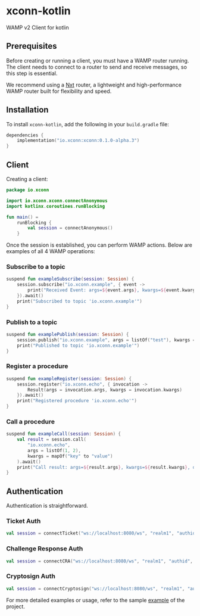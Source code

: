 # xconn-kotlin
WAMP v2 Client for kotlin

## Prerequisites
Before creating or running a client, you must have a WAMP router running. The client needs to connect to a router to send and receive messages, so this step is essential.

We recommend using a [Nxt](https://xconn.dev/nxt/) router, a lightweight and high-performance WAMP router built for flexibility and speed.

## Installation

To install `xconn-kotlin`, add the following in your `build.gradle` file:

```kotlin
dependencies {
    implementation("io.xconn:xconn:0.1.0-alpha.3")
}
```

## Client

Creating a client:

```kotlin
package io.xconn

import io.xconn.xconn.connectAnonymous
import kotlinx.coroutines.runBlocking

fun main() =
    runBlocking {
        val session = connectAnonymous()
    }
```

Once the session is established, you can perform WAMP actions. Below are examples of all 4 WAMP
operations:

### Subscribe to a topic

```kotlin
suspend fun exampleSubscribe(session: Session) {
    session.subscribe("io.xconn.example", { event ->
        print("Received Event: args=${event.args}, kwargs=${event.kwargs}, details=${event.details}")
    }).await()
    print("Subscribed to topic 'io.xconn.example'")
}
```

### Publish to a topic

```kotlin
suspend fun examplePublish(session: Session) {
    session.publish("io.xconn.example", args = listOf("test"), kwargs = mapOf("key" to "value"))?.await()
    print("Published to topic 'io.xconn.example'")
}
```

### Register a procedure

```kotlin
suspend fun exampleRegister(session: Session) {
    session.register("io.xconn.echo", { invocation ->
        Result(args = invocation.args, kwargs = invocation.kwargs)
    }).await()
    print("Registered procedure 'io.xconn.echo'")
}
```

### Call a procedure

```kotlin
suspend fun exampleCall(session: Session) {
    val result = session.call(
        "io.xconn.echo",
        args = listOf(1, 2),
        kwargs = mapOf("key" to "value")
    ).await()
    print("Call result: args=${result.args}, kwargs=${result.kwargs}, details=${result.details}");
}
```

## Authentication

Authentication is straightforward.

### Ticket Auth

```kotlin
val session = connectTicket("ws://localhost:8080/ws", "realm1", "authid", "ticket")
```

### Challenge Response Auth

```kotlin
val session = connectCRA("ws://localhost:8080/ws", "realm1", "authid", "secret")
```

### Cryptosign Auth

```kotlin
val session = connectCryptosign("ws://localhost:8080/ws", "realm1", "authid", "d850fff4ff199875c01d3e652e7205309dba2f053ae813c3d277609150adff13")
```

For more detailed examples or usage, refer to the sample [example](https://github.com/xconnio/xconn-kotlin/tree/main/example/src/main/kotlin) of the project.
